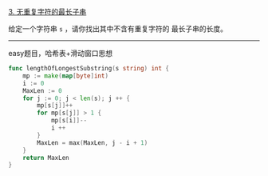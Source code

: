 [3. 无重复字符的最长子串](https://leetcode.cn/problems/longest-substring-without-repeating-characters/)

给定一个字符串 `s` ，请你找出其中不含有重复字符的 最长子串的长度。

---

easy题目，哈希表+滑动窗口思想

```go
func lengthOfLongestSubstring(s string) int {
    mp := make(map[byte]int)
    i := 0
    MaxLen := 0
    for j := 0; j < len(s); j ++ {
        mp[s[j]]++
        for mp[s[j]] > 1 {
            mp[s[i]]--
            i ++
        }
        MaxLen = max(MaxLen, j - i + 1)
    }
    return MaxLen
}
```

